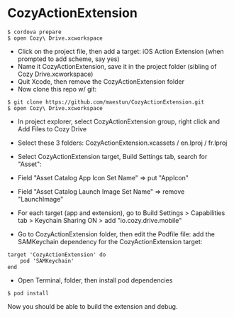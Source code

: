 # CozyActionExtension
```
$ cordova prepare
$ open Cozy\ Drive.xcworkspace
```
- Click on the project file, then add a target: iOS Action Extension (when prompted to add scheme, say yes)
- Name it CozyActionExtension, save it in the project folder (sibling of Cozy Drive.xcworkspace)
- Quit Xcode, then remove the CozyActionExtension folder
- Now clone this repo w/ git:
```
$ git clone https://github.com/maestun/CozyActionExtension.git
$ open Cozy\ Drive.xcworkspace
```
- In project explorer, select CozyActionExtension group, right click and Add Files to Cozy Drive
- Select these 3 folders: CozyActionExtension.xcassets / en.lproj / fr.lproj
- Select CozyActionExtension target, Build Settings tab, search for "Asset":
- Field "Asset Catalog App Icon Set Name" => put "AppIcon"
- Field "Asset Catalog Launch Image Set Name" => remove "LaunchImage"
- For each target (app and extension), go to Build Settings > Capabilities tab > Keychain Sharing ON > add "io.cozy.drive.mobile"


- Go to CozyActionExtension folder, then edit the Podfile file: add the SAMKeychain dependency for the CozyActionExtension target:
```
target 'CozyActionExtension' do
    pod 'SAMKeychain'
end
```
- Open Terminal,  folder, then install pod dependencies
```
$ pod install
```

Now you should be able to build the extension and debug.
